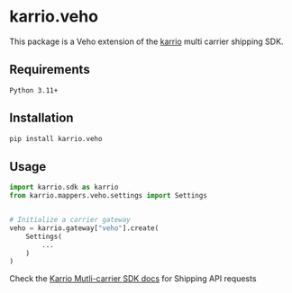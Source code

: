 # karrio.veho

This package is a Veho extension of the [karrio](https://pypi.org/project/karrio) multi carrier shipping SDK.

## Requirements

`Python 3.11+`

## Installation

```bash
pip install karrio.veho
```

## Usage

```python
import karrio.sdk as karrio
from karrio.mappers.veho.settings import Settings


# Initialize a carrier gateway
veho = karrio.gateway["veho"].create(
    Settings(
        ...
    )
)
```

Check the [Karrio Mutli-carrier SDK docs](https://docs.karrio.io) for Shipping API requests
